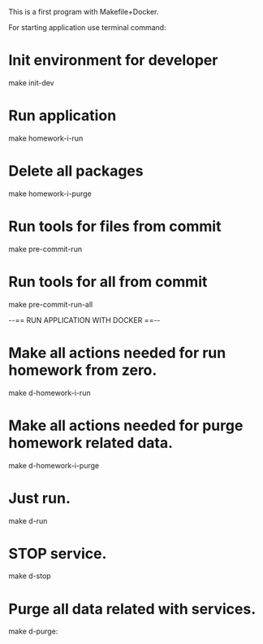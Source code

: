This is a first program with Makefile+Docker.

For starting application use terminal command:



# Init environment for developer
make init-dev



# Run application
make homework-i-run

# Delete all packages 
make homework-i-purge

# Run tools for files from commit
make pre-commit-run

# Run tools for all from commit
make pre-commit-run-all




--== RUN APPLICATION WITH DOCKER ==--

# Make all actions needed for run homework from zero.
make d-homework-i-run

# Make all actions needed for purge homework related data.
make d-homework-i-purge

# Just run.
make d-run

# STOP service.
make d-stop

# Purge all data related with services.
make d-purge: